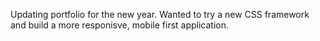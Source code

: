 Updating portfolio for the new year. Wanted to try a new CSS framework and build a more responisve, mobile first application.

